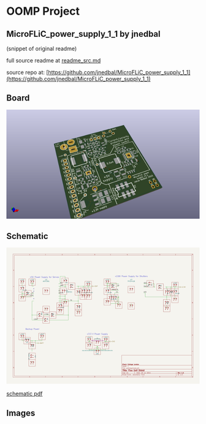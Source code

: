 # OOMP Project  
## MicroFLiC_power_supply_1_1  by jnedbal  
  
(snippet of original readme)  
  
  
  full source readme at [readme_src.md](readme_src.md)  
  
source repo at: [https://github.com/jnedbal/MicroFLiC_power_supply_1_1](https://github.com/jnedbal/MicroFLiC_power_supply_1_1)  
## Board  
  
[![working_3d.png](working_3d_600.png)](working_3d.png)  
## Schematic  
  
[![working_schematic.png](working_schematic_600.png)](working_schematic.png)  
  
[schematic pdf](working_schematic.pdf)  
## Images  
